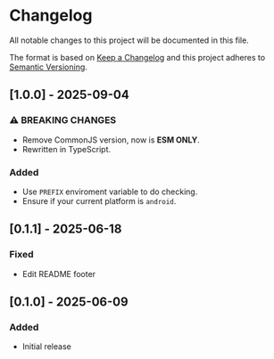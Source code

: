 # Changelog

All notable changes to this project will be documented in this file.

The format is based on [Keep a Changelog](http://keepachangelog.com/en/1.0.0/)
and this project adheres to [Semantic Versioning](http://semver.org/spec/v2.0.0.html).

## [1.0.0] - 2025-09-04

### ⚠ BREAKING CHANGES

- Remove CommonJS version, now is **ESM ONLY**.
- Rewritten in TypeScript.

### Added

- Use `PREFIX` enviroment variable to do checking.
- Ensure if your current platform is `android`.

## [0.1.1] - 2025-06-18

### Fixed

- Edit README footer

## [0.1.0] - 2025-06-09

### Added

- Initial release
